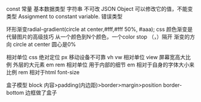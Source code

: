 const 常量
基本数据类型 字符串 不可改
JSON Object 可以修改它的值，不能变类型
 Assignment to constant variable. 错误类型
 
 环形渐变radial-gradient(circle at center,#fff,#fff 50%, #aaa);
 css 颜色渐变是代替图片的高级技巧
 从一个颜色到N个颜色，一个color stop （，）隔开
 渐变的方向 circle at center 圆心是0%

 相对单位
 css 绝对定位 px 移动设备不可靠
 vh vw 相对单位 view 屏幕宽高大比例 外层的大元素
 em rem 相对单位 用于内部的细节
 em 相对于自身的字体大小来比例
 rem 相对于html font-size

 盒子模型
 block 内容>padding(内边距)>border>margin>position
 border-bottom 边框做了盒子